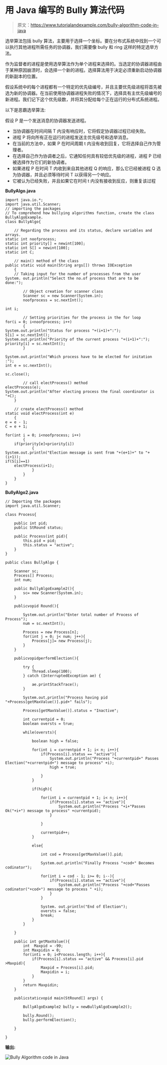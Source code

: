 # 用 Java 编写的 Bully 算法代码

> 原文：<https://www.tutorialandexample.com/bully-algorithm-code-in-java>

选举算法包括 bully 算法，主要用于选择一个坐标。要在分布式系统中找到一个可以执行其他进程所需任务的协调器，我们需要像 bully 和 ring 这样的特定选举方法。

作为监督者的进程是使用选举算法作为单个进程来选择的。当选定的协调器进程由于某种原因崩溃时，会选择一个新的进程。选择算法用于决定必须重新启动协调器的新副本的位置。

假设系统中的每个进程都有一个特定的优先级编号，并且主要优先级进程将首先被选为新的协调器。在当前使用协调器进程失败的情况下，选择具有主优先级编号的新进程。我们记下这个优先级数，并将其分配给每个正在运行的分布式系统进程。

以下是恶霸选举算法:

假设 P 是一个发送消息的协调器发送进程。

*   当协调器在时间间隔 T 内没有响应时，它将假定协调器过程已经失败。
*   进程 P 将向所有正在运行的进程发送主优先级号和选举消息。
*   在当前的方法中，如果 P 在时间周期 t 内没有收到回复，它将选择自己作为管理者。
*   在选择自己作为协调者之后，它通知任何具有较低优先级的进程，进程 P 已经被选择作为它们的新协调者。
*   如果进程 P 在时间 T 内收到来自其他进程 Q 的响应，那么它已经被进程 Q 选为协调器，并且必须等待时间 T 以获得另一个响应。
*   它被认为已经失败，并且如果它在时间 t 内没有接收到反应，则重复该过程

**BullyAlgo.java**

```
import java.io.*;  
import java.util.Scanner;  
// importing the packages 
// To comprehend how bullying algorithms function, create the class BullyAlgoExample.  
class BullyAlgo{  

    // Regarding the process and its status, declare variables and arrays. 
static int noofprocess;  
static int priority[] = newint[100];  
static int S[] = newint[100];  
static int C;  

    // main() method of the class  
public static void main(String args[]) throws IOException    
    {  
    // Taking input for the number of processes from the user  
System. out.println("Select the no.of process that are to be done:");  

        // Object creation for scanner class  
        Scanner sc = new Scanner(System.in);  
        noofprocess = sc.nextInt();  

int i;  

        // Setting priorities for the process in the for loop  
for(i = 0; i<noofprocess; i++)  
        {  
System.out.println("Status for process "+(i+1)+":");  
S[i] = sc.nextInt();  
System.out.println("Priority of the current process "+(i+1)+":");  
priority[i] = sc.nextInt();  
        }  

System.out.println("Which process have to be elected for initation :");  
int e = sc.nextInt();  

sc.close();  

        // call electProcess() method   
electProcess(e);  
System.out.println("After electing process the final coordinator is "+C);  
    }  

    // create electProcess() method   
static void electProcess(int e)  
    {  
e = e - 1;  
C = e + 1;  

for(int i = 0; i<noofprocess; i++)  
        {  
    if(priority[e]<priority[i])  
            {  
System.out.println("Election message is sent from "+(e+1)+" to "+(i+1));  
if(S[i]==1)  
    electProcess(i+1);  
            }  
        }  
    }  
} 
```

**BullyAlgo2.java**

```
// Importing the packages
import java.util.Scanner;  

class Process{  

    public int pid;  
    public StRound status;  

    public Process(int pid){  
        this.pid = pid;  
        this.status = "active";  
    }  
}  

public class BullyAlgo {  

    Scanner sc;  
    Process[] Process;  
    int num;  

    public BullyAlgoExample2(){  
        sc= new Scanner(System.in);  
    }  

    publicvopid Round(){  

        System.out.println("Enter total number of Process of Process");  
        num = sc.nextInt();  

        Process = new Process[n];  
        for(int j = 0; j< num; j++){  
            Process[j]= new Process(j);  
        }  
    }  

    publicvopidperformElection(){  

        try {  
            Thread.sleep(100);  
        } catch (InterruptedException ae) {  

            ae.printStackTrace();  
        }  

        System.out.println("Process having pid "+Process[getMaxValue()].pid+" fails");  

        Process[getMaxValue()].status = "Inactive";  

        int currentpid = 0;  
        boolean oversts = true;  

        while(oversts){  

            boolean high = false;  

            for(int i = currentpid + 1; i< n; i++){  
                if(Process[i].status == "active"){  
                    System.out.println("Process "+currentpid+" Passes Election("+currentpid+") message to process" +i);  
                    high = true;  

                }  
            }  

            if(high){  

                for(int i = currentpid + 1; i< n; i++){  
                    if(Process[i].status == "active"){  
                        System.out.println("Process "+i+"Passes Ok("+i+") message to process" +currentpid);  
                    }  

                }  

                currentpid++;  
            }  

            else{  

                int cod = Process[getMaxValue()].pid;  

                System.out.println("Finally Process "+cod+" Becomes codinator");  

                for(int i = cod - 1; i>= 0; i--){  
                    if(Process[i].status == "active"){  
                        System.out.println("Process "+cod+"Passes codinator("+cod+") message to process " +i);  
                    }  
                }  

                System. out.println("End of Election");  
                oversts = false;  
                break;  
            }  
        }  

    }  

    public int getMaxValue(){  
        int  Maxpid = -99;  
        int Maxpidin = 0;  
        for(inti = 0; i<Process.length; i++){  
            if(Process[i].status == "active" && Process[i].pid >Maxpid){  
                Maxpid = Process[i].pid;  
                Maxpidin = i;  
            }  
        }  
        return Maxpidin;  
    }  

    publicstaticvopid main(StRound[] args) {  

        BullyAlgoExample2 bully = newBullyAlgoExample2();  

        bully.Round();  
        bully.performElection();  

    }  

} 
```

**输出:**

![Bully Algorithm code in Java](img/94d73c75318fb1f16557e5d6c7991d8c.png)